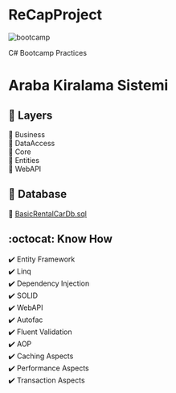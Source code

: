 # ReCapProject
![bootcamp](https://user-images.githubusercontent.com/18098369/107122945-e411cc00-68ab-11eb-828a-23c77d020e65.jpg)

C# Bootcamp Practices

# Araba Kiralama Sistemi


## :closed_book: Layers

 :pushpin: Business <br>
 :pushpin: DataAccess <br>
 :pushpin: Core <br>
 :pushpin: Entities <br>
 :pushpin: WebAPI

## :notebook: Database

:page_with_curl: <a href="https://github.com/gozdesariaslan/ReCapProject/blob/master/BasicRentalCarDb.sql">BasicRentalCarDb.sql</a>



## :octocat: Know How
:heavy_check_mark: Entity Framework <br>
:heavy_check_mark: Linq <br>
:heavy_check_mark: Dependency Injection <br>
:heavy_check_mark: SOLID <br>
:heavy_check_mark: WebAPI <br>
:heavy_check_mark: Autofac <br>
:heavy_check_mark: Fluent Validation  <br>
:heavy_check_mark: AOP  <br>
:heavy_check_mark: Caching Aspects  <br>
:heavy_check_mark: Performance Aspects  <br>
:heavy_check_mark: Transaction Aspects 
